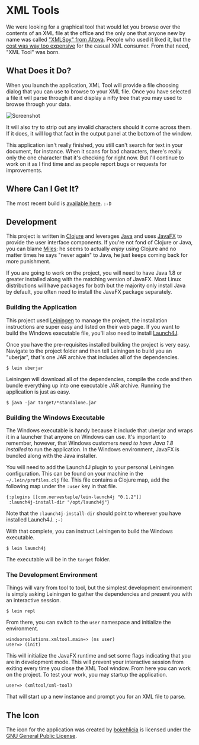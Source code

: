 # XML Tools

We were looking for a graphical tool that would let you browse over the contents
of an XML file at the office and the only one that anyone new by name was called
["XMLSpy" from Altova][0]. People who used it liked it, but the [cost was way too
expensive][1] for the casual XML consumer. From that need, "XML Tool" was born.

## What Does it Do?

When you launch the application, XML Tool will provide a file choosing dialog
that you can use to browse to your XML file. Once you have selected a file it
will parse through it and display a nifty tree that you may used to browse
through your data.

![Screenshot](http://git-east.windsor.com/cmiles/xmltool/raw/master/documentation/screenshot.png)

It will also try to strip out any invalid characters should it come across them.
If it does, it will log that fact in the output panel at the bottom of the
window. 

This application isn't really finished, you still can't search for text in your
document, for instance. When it scans for bad characters, there's really only
the one character that it's checking for right now. But I'll continue to work on
it as I find time and as people report bugs or requests for improvements.

## Where Can I Get It?

The most recent build is [available
here](http://git-east.windsor.com/cmiles/xmltool/-/jobs/artifacts/master/download?job=build).
`:-D`

## Development

This project is written in [Clojure][2] and leverages [Java][3] and uses
[JavaFX][4] to provide the user interface components. If you're not fond of
Clojure or Java, you can blame [Miles][5]: he seems to actually _enjoy_ using
Clojure and no matter times he says "never again" to Java, he just keeps coming
back for more punishment.

If you are going to work on the project, you will need to have Java 1.8 or
greater installed along with the matching version of JavaFX. Most Linux
distributions will have packages for both but the majority only install Java by
default, you often need to install the JavaFX package separately.

### Building the Application

This project used [Leiningen][6] to manage the project, the installation
instructions are super easy and listed on their web page. If you want to build
the Windows executable file, you'll also need to install [Launch4J][7].

Once you have the pre-requisites installed building the project is very easy.
Navigate to the project folder and then tell Leiningen to build you an
"uberjar", that's one JAR archive that includes all of the dependencies.

    $ lein uberjar
    
Leiningen will download all of the dependencies, compile the code and then
bundle everything up into one executable JAR archive. Running the application is
just as easy.

    $ java -jar target/*standalone.jar
    
### Building the Windows Executable

The Windows executable is handy because it include that uberjar and wraps it in
a launcher that anyone on Windows can use. It's important to remember, however,
that Windows customers _need to have Java 1.8 installed_ to run the application.
In the Windows environment, JavaFX is bundled along with the Java installer.

You will need to add the Launch4J plugin to your personal Leiningen
configuration. This can be found on your machine in the `~/.lein/profiles.clj`
file. This file contains a Clojure map, add the following map under the `:user`
key in that file.

    {:plugins [[com.nervestaple/lein-launch4j "0.1.2"]]
     :launch4j-install-dir "/opt/launch4j"}
     
Note that the `:launch4j-install-dir` should point to wherever you have
installed Launch4J. `;-)`

With that complete, you can instruct Leiningen to build the Windows executable.

    $ lein launch4j

The executable will be in the `target` folder.

### The Development Environment

Things will vary from tool to tool, but the simplest development environment is
simply asking Leiningen to gather the dependencies and present you with an
interactive session.

    $ lein repl
    
From there, you can switch to the `user` namespace and initialize the
environment.

    windsorsolutions.xmltool.main=> (ns user)
    user=> (init)
    
This will initialize the JavaFX runtime and set some flags indicating that you
are in development mode. This will prevent your interactive session from exiting
every time you close the XML Tool window. From here you can work on the project.
To test your work, you may startup the application.

    user=> (xmltool/xml-tool)
    
That will start up a new instance and prompt you for an XML file to parse.

## The Icon

The icon for the application was created by [bokehlicia][8] is licensed under
the [GNU General Public License][9].

[0]: https://en.wikipedia.org/wiki/XMLSpy
[1]: https://shop.altova.com/XMLSpy
[2]: https://en.wikipedia.org/wiki/Clojure
[3]: https://en.wikipedia.org/wiki/Java_(programming_language)
[4]: https://en.wikipedia.org/wiki/JavaFX
[5]: http://git-east.windsor.com/cmiles
[6]: https://leiningen.org/
[7]: http://launch4j.sourceforge.net/
[8]: https://bokehlicia.deviantart.com
[9]: https://en.wikipedia.org/wiki/GNU_General_Public_License
